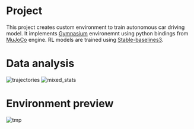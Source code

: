 # Project
This project creates custom environment to train autonomous car driving model. It implements [Gymnasium](https://github.com/Farama-Foundation/Gymnasium) environemnt using python bindings from [MuJoCo](https://github.com/google-deepmind/mujoco) engine. RL models are trained using [Stable-baselines3](https://github.com/DLR-RM/stable-baselines3).

# Data analysis
![trajectories](https://github.com/MeWoash/rl_project/assets/54074264/2a39d034-c6e7-4e99-a989-88d3730234b0)
![mixed_stats](https://github.com/MeWoash/rl_project/assets/54074264/d9acad66-6944-467e-9ad3-b407b0c3c107)

# Environment preview
![tmp](https://github.com/MeWoash/rl_project/assets/54074264/c661d9af-1d2d-4ac5-bb35-1a0468c3538c)




